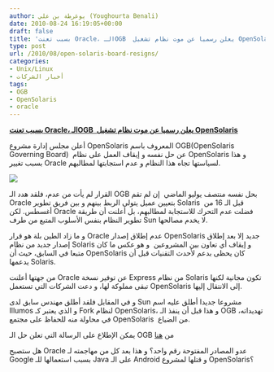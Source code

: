```yaml
---
author: يوغرطة بن علي (Youghourta Benali)
date: 2010-08-24 16:19:05+00:00
draft: false
title: 'بسبب تعنت Oracle، الـOGB  يعلن رسميا عن موت نظام تشغيل OpenSolaris '
type: post
url: /2010/08/open-solaris-board-resigns/
categories:
- Unix/Linux
- أخبار الشركات
tags:
- OGB
- OpenSolaris
- oracle
---
```


**[بسبب تعنت Oracle، الـOGB  يعلن رسميا عن موت نظام تشغيل OpenSolaris](http://www.it-scoop.com/2010/08/open-solaris-board-resigns/)**




أعلن مجلس إدارة مشروع OpenSolaris المعروف باسم OGB(OpenSolaris Governing Board)  عن حل نفسه و إيقاف العمل على نظام OpenSolaris و هذا بسبب تغيير Oracle لسياستها تجاه هذا النظام و عدم استجابتها لمطالبهم.




[![](http://www.it-scoop.com/wp-content/uploads/2010/08/opensolaris-logo.gif)
](http://www.it-scoop.com/2010/08/open-solaris-board-resigns/)


القرار لم يأت من عدم، فلقد هدد الـ OGB بحل نفسه منتصف يوليو الماضي  إن لم تقم Oracle بتعيين عميل يتولى الربط بينهم و بين فريق تطوير Solaris  قبل الـ 16 من أغسطس. لكن Oracle فضلت عدم التحرك للاستجابة لمطالبهم، بل أعلنت أن طريقة تطوير النظام بنفس الأسلوب المتبع من طرف Sun لا يخدم مصالحها.

و ما زاد الطين بلة هو قرار Oracle عدم إطلاق إصدار OpenSolaris جديد إلا بعد إطلاق إصدار جديد من نظام Solaris و إيقاف أي تعاون بين المشروعين  و هو عكس ما كان متبعا في السابق، حيث أن OpenSolaris كان يحظى بدعم لأحدث التقنيات قبل أن يدعمها Solaris.

من جهتها أعلنت Oracle عن توفير نسخة Express من نظام Solaris تكون مجانية لكنها تبقى مملوكة لها، و دعت الشركات التي تستعمل OpenSolaris إلى الانتقال إليها.

و في المقابل فلقد أطلق مهندس سابق لدى Sun مشروعا جديدا أطلق عليه اسم Illumos و الذي يعتبر كـ Fork لنظام OpenSolaris، و هذا قبل أن ينفذ الـ OGB تهديداته، في محاولة منه للحفاظ على مجتمع OpenSolaris  من الضياع.

يمكن الإطلاع على الرسالة التي تعلن حل الـ OGB من [هنا](http://mail.opensolaris.org/pipermail/ogb-discuss/2010-August/008010.html)

هل ستصبح Oracle عدو المصادر المفتوحة رقم واحد؟ و هذا بعد كل من مهاجمته لـ Google بسبب استعمالها للـ Java على الـ Android و قتلها لمشروع OpenSolaris؟
